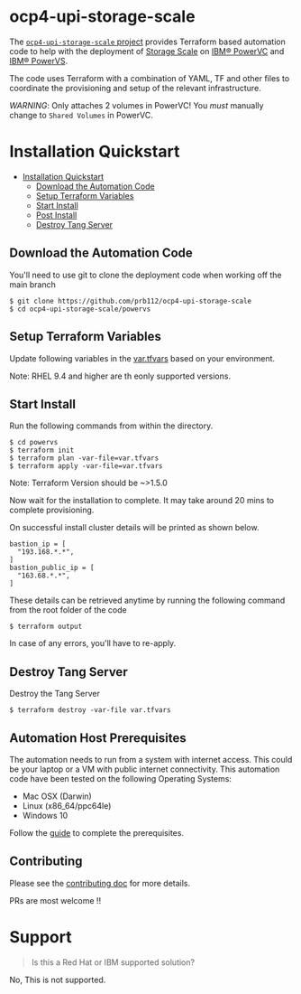 # ocp4-upi-storage-scale

The [`ocp4-upi-storage-scale` project](https://github.com/IBM/ocp4-upi-storage-scale) provides Terraform based automation code to help with the deployment of [Storage Scale](https://github.com/linux-system-roles/nbde_server) on [IBM® PowerVC](https://www.ibm.com/products/powervc) and [IBM® PowerVS](https://www.ibm.com/products/powervs).

The code uses Terraform with a combination of YAML, TF and other files to coordinate the provisioning and setup of the relevant infrastructure.

*WARNING*: Only attaches 2 volumes in PowerVC! You *must* manually change to `Shared Volumes` in PowerVC.

# Installation Quickstart

- [Installation Quickstart](#installation-quickstart)
    - [Download the Automation Code](#download-the-automation-code)
    - [Setup Terraform Variables](#setup-terraform-variables)
    - [Start Install](#start-install)
    - [Post Install](#post-install)
    - [Destroy Tang Server](#destroy-tang-server)

## Download the Automation Code

You'll need to use git to clone the deployment code when working off the main branch

```
$ git clone https://github.com/prb112/ocp4-upi-storage-scale
$ cd ocp4-upi-storage-scale/powervs
```

## Setup Terraform Variables

Update following variables in the [var.tfvars](../var.tfvars) based on your environment.

Note: RHEL 9.4 and higher are th eonly supported versions.

## Start Install

Run the following commands from within the directory.

```
$ cd powervs
$ terraform init
$ terraform plan -var-file=var.tfvars
$ terraform apply -var-file=var.tfvars
```

Note: Terraform Version should be ~>1.5.0

Now wait for the installation to complete. It may take around 20 mins to complete provisioning.

On successful install cluster details will be printed as shown below.

```
bastion_ip = [
  "193.168.*.*",
]
bastion_public_ip = [
  "163.68.*.*",
]
```

These details can be retrieved anytime by running the following command from the root folder of the code

```
$ terraform output
```

In case of any errors, you'll have to re-apply.

## Destroy Tang Server

Destroy the Tang Server

```
$ terraform destroy -var-file var.tfvars
```

## Automation Host Prerequisites

The automation needs to run from a system with internet access. This could be your laptop or a VM with public internet
connectivity. This automation code have been tested on the following Operating Systems:

- Mac OSX (Darwin)
- Linux (x86_64/ppc64le)
- Windows 10

Follow the [guide](docs/automation_host_prereqs.md) to complete the prerequisites.

## Contributing

Please see the [contributing doc](CONTRIBUTING.md) for more details.

PRs are most welcome !!

# Support

> Is this a Red Hat or IBM supported solution?

No, This is not supported.